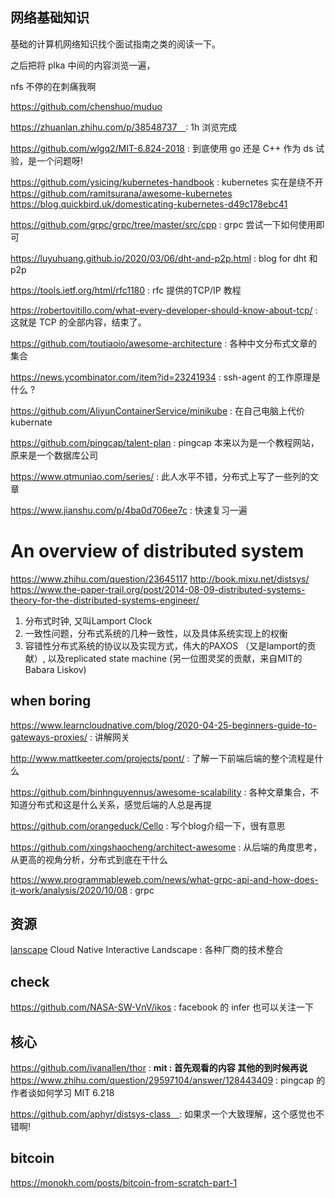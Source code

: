 ## 网络基础知识
基础的计算机网络知识找个面试指南之类的阅读一下。

之后把将 plka 中间的内容浏览一遍，

nfs 不停的在刺痛我啊

https://github.com/chenshuo/muduo

https://zhuanlan.zhihu.com/p/38548737　: 1h 浏览完成

https://github.com/wlgq2/MIT-6.824-2018 : 到底使用 go 还是 C++ 作为 ds 试验，是一个问题呀!

https://github.com/ysicing/kubernetes-handbook : kubernetes 实在是绕不开
    https://github.com/ramitsurana/awesome-kubernetes
    https://blog.quickbird.uk/domesticating-kubernetes-d49c178ebc41

https://github.com/grpc/grpc/tree/master/src/cpp : grpc 尝试一下如何使用即可

https://luyuhuang.github.io/2020/03/06/dht-and-p2p.html : blog for dht 和 p2p

https://tools.ietf.org/html/rfc1180 : rfc 提供的TCP/IP 教程

https://robertovitillo.com/what-every-developer-should-know-about-tcp/ : 这就是 TCP 的全部内容，结束了。

https://github.com/toutiaoio/awesome-architecture : 各种中文分布式文章的集合

https://news.ycombinator.com/item?id=23241934 : ssh-agent 的工作原理是什么 ?

https://github.com/AliyunContainerService/minikube : 在自己电脑上代价 kubernate


https://github.com/pingcap/talent-plan : pingcap 本来以为是一个教程网站，原来是一个数据库公司

https://www.qtmuniao.com/series/ : 此人水平不错，分布式上写了一些列的文章

https://www.jianshu.com/p/4ba0d706ee7c : 快速复习一遍

# An overview of distributed system
https://www.zhihu.com/question/23645117
http://book.mixu.net/distsys/
https://www.the-paper-trail.org/post/2014-08-09-distributed-systems-theory-for-the-distributed-systems-engineer/

1. 分布式时钟, 又叫Lamport Clock
2. 一致性问题，分布式系统的几种一致性，以及具体系统实现上的权衡
3. 容错性分布式系统的协议以及实现方式，伟大的PAXOS （又是lamport的贡献）, 以及replicated state machine (另一位图灵奖的贡献，来自MIT的Babara Liskov)

## when boring
https://www.learncloudnative.com/blog/2020-04-25-beginners-guide-to-gateways-proxies/ : 讲解网关

http://www.mattkeeter.com/projects/pont/ : 了解一下前端后端的整个流程是什么

https://github.com/binhnguyennus/awesome-scalability : 各种文章集合，不知道分布式和这是什么关系，感觉后端的人总是再提

https://github.com/orangeduck/Cello : 写个blog介绍一下，很有意思

https://github.com/xingshaocheng/architect-awesome : 从后端的角度思考，从更高的视角分析，分布式到底在干什么

https://www.programmableweb.com/news/what-grpc-api-and-how-does-it-work/analysis/2020/10/08 : grpc


## 资源
[lanscape](https://github.com/cncf/landscape) Cloud Native Interactive Landscape : 各种厂商的技术整合


## check
https://github.com/NASA-SW-VnV/ikos : facebook 的 infer 也可以关注一下


## 核心

https://github.com/ivanallen/thor : **mit : 首先观看的内容 其他的到时候再说**
https://www.zhihu.com/question/29597104/answer/128443409 : pingcap 的作者谈如何学习 MIT 6.218

https://github.com/aphyr/distsys-class　: 如果求一个大致理解，这个感觉也不错啊!


## bitcoin

https://monokh.com/posts/bitcoin-from-scratch-part-1
